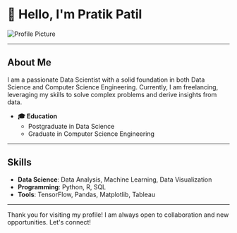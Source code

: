 # 👋 Hello, I'm Pratik Patil

![Profile Picture](https://via.placeholder.com/150) <!-- Replace with your actual profile picture URL -->

---

## About Me
I am a passionate Data Scientist with a solid foundation in both Data Science and Computer Science Engineering. Currently, I am freelancing, leveraging my skills to solve complex problems and derive insights from data.

- **🎓 Education**
  - Postgraduate in Data Science
  - Graduate in Computer Science Engineering

---

## Skills
- **Data Science**: Data Analysis, Machine Learning, Data Visualization
- **Programming**: Python, R, SQL
- **Tools**: TensorFlow, Pandas, Matplotlib, Tableau

---

Thank you for visiting my profile! I am always open to collaboration and new opportunities. Let's connect!
